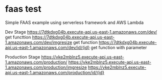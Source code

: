 # faas test

Simple FAAS example using serverless framework and AWS Lambda



Dev Stage 
https://7dtkdxg04b.execute-api.us-east-1.amazonaws.com/dev/             get functtion
https://7dtkdxg04b.execute-api.us-east-1.amazonaws.com/dev/imgresize    get function
https://7dtkdxg04b.execute-api.us-east-1.amazonaws.com/dev/id/{id}      get function with parameter



Production Stage
https://vke2mblnz5.execute-api.us-east-1.amazonaws.com/production/
https://vke2mblnz5.execute-api.us-east-1.amazonaws.com/production/imgresize
https://vke2mblnz5.execute-api.us-east-1.amazonaws.com/production/id/{id}
